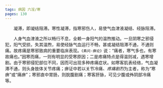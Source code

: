 ```yaml
---
tags: 病因 六淫/寒
pages: 130
---
```

&emsp;&emsp;凝滞，即凝结阻滞。寒性凝滞，指寒邪伤人，易使气血津液凝结、经脉阻滞。

&emsp;&emsp;人身气血津液之所以畅行不息，全赖一身阳气的温煦推动。一旦阴寒之邪侵犯，阳气受损，失其温煦，易使经脉气血运行不畅，甚或凝结阻滞不通，不通则痛。故疼痛是寒邪致病的重要临床表现。`《素问·痹论》`说：“痛者，寒气多也，有寒故痛也。”因寒而痛，一则有明显的受寒原因；二是疼痛特点是得温则减，遇寒增剧。由于寒邪侵犯部位不同，因而可出现多种疼痛症状。如寒客肌表经络，气血凝滞不通，则头身肢体关节疼痛；痹证中若以关节冷痛<dfn>、疼痛剧烈</dfn>为主者，称为“寒痹”或“痛痹”；寒邪直中胃肠，则脘腹剧痛；寒客肝脉，可见少腹或~~外~~阴部冷痛等。